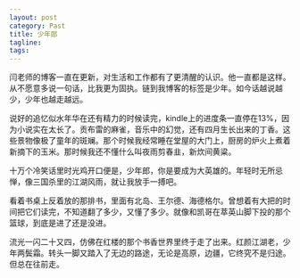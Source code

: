 ```yaml
---
layout: post
category: Past
title: 少年郎  
tagline:
tags: 
---
```


闫老师的博客一直在更新，对生活和工作都有了更清醒的认识。他一直都是这样。从不愿意多说一句话，比我更为固执。链到我博客的标签是少年。如今话越说越少，少年也越走越远。

说好的追忆似水年华在还有精力的时候读完，kindle上的进度条一直停在13%，因为小说实在太长了。贡布雷的麻雀，音乐中的幻觉，还有四月生长出来的丁香。这些景物像极了童年的斑斓。那个时候我经常睡在堂屋的大门上，厨房的炉火上煮着新摘下的玉米。那时候我还不懂什么叫夜雨剪春韭，新炊间黄粱。

十万个冷笑话里时光鸡开口便是，少年郎，你是要成为大英雄的。年轻时无所忌惮，像三国杀里的江湖风雨，就让我放手一搏吧。

看着书桌上反着放的那排书，里面有北岛、王尔德、海德格尔。曾想着有大把的时间把它们读完，不知道翻了多少，又懂了多少。就像和凯哥在萃英山脚下投的那个篮球，到底是进了还是没进。

流光一闪二十又四，仿佛在红楼的那个书香世界里终于走了出来。红颜江湖老，少年两鬓霜。转头一脚又踏入了无边的路途，无论是高原，边疆，它终究不是归途。但总在往前走。

